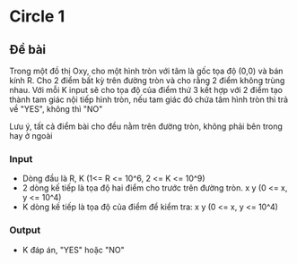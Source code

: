 # Circle 1

## Đề bài

Trong một đồ thị Oxy, cho một hình tròn với tâm là gốc tọa độ (0,0) và bán kính R. Cho 2 điểm bất kỳ trên đường tròn và cho rằng 2 điểm không trùng nhau. Với mỗi K input sẽ cho tọa độ của điểm thứ 3 kết hợp với 2 điểm tạo thành tam giác nội tiếp hình tròn, nếu tam giác đó chứa tâm hình tròn thì trả về "YES", không thì "NO"

Lưu ý, tất cả điểm bài cho đều nằm trên đường tròn, không phải bên trong hay ở ngoài

### Input

- Dòng đầu là R, K (1<= R <= 10^6, 2 <= K <= 10^9)
- 2 dòng kế tiếp là tọa độ hai điểm cho trước trên đường tròn. x y (0 <= x, y <= 10^4)
- K dòng kế tiếp là tọa độ của điểm để kiểm tra: x y (0 <= x, y <= 10^4)

### Output

- K đáp án, "YES" hoặc "NO"
